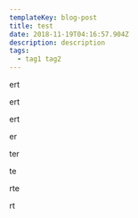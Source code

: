 ```yaml
---
templateKey: blog-post
title: test
date: 2018-11-19T04:16:57.904Z
description: description
tags:
  - tag1 tag2
---
```

ert

ert

ert

er

ter

te

rte

rt
